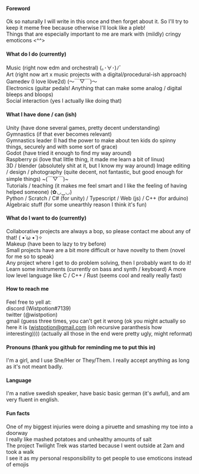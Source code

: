#### Foreword  
Ok so naturally I will write in this once and then forget about it. So I'll try to keep it meme free because otherwise I'll look like a pleb!  
Things that are especially important to me are mark with (mildly) cringy emoticons <^^>

#### What do I do (currently)  
Music (right now edm and orchestral) (｡･∀･)ﾉﾞ  
Art (right now art x music projects with a digital/procedural-ish approach)  
Gamedev (I love löve2d) (～￣▽￣)～  
Electronics (guitar pedals! Anything that can make some analog / digital bleeps and bloops)  
Social interaction (yes I actually like doing that)  

#### What I have done / can (ish)
Unity (have done several games, pretty decent understanding)  
Gymnastics (if that ever becomes relevant)  
Gymnastics leader (I had the power to make about ten kids do spinny things, securely and with some sort of grace)  
Godot (have tried it enough to find my way around)  
Raspberry pi (love that little thing, it made me learn a bit of linux)  
3D / blender (absolutely shit at it, but I know my way around)
Image editing / design / photography (quite decent, not fantastic, but good enough for simple things)  \~(￣▽￣)\~  
Tutorials / teaching (it makes me feel smart and I like the feeling of having helped someone) (✿◡‿◡)  
Python / Scratch / C# (for unity) / Typescript / Web (js) / C++ (for arduino) 
Algebraic stuff (for some unearthly reason I think it's fun)  

#### What do I want to do (currently)
Collaborative projects are always a bop, so please contact me about any of that! ( •̀ ω •́ )✧  
Makeup (have been to lazy to try before)  
Small projects have are a bit more difficult or have novelty to them (novel for me so to speak)  
Any project where I get to do problem solving, then I probably want to do it!  
Learn some instruments (currently on bass and synth / keyboard)
A more low level language like C / C++ / Rust (seems cool and really really fast)  

#### How to reach me
Feel free to yell at:  
discord (Wistpotion#7139)  
twitter (@wistpotion)  
gmail (guess three times, you can't get it wrong (ok you might actually so here it is (wistpotion@gmail.com (oh recursive paranthesis how interesting)))) (actually all those in the end were pretty ugly, might reformat)  


#### Pronouns (thank you github for reminding me to put this in)  
I'm a girl, and I use She/Her or They/Them. I really accept anything as long as it's not meant badly.  

#### Language
I'm a native swedish speaker, have basic basic german (it's awful), and am very fluent in english.

#### Fun facts
One of my biggest injuries were doing a piruette and smashing my toe into a doorway  
I really like mashed potatoes and unhealthy amounts of salt  
The project Twilight Trek was started because I went outside at 2am and took a walk  
I see it as my personal responsibility to get people to use emoticons instead of emojis  
